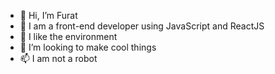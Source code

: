 - 👋 Hi, I’m Furat
- 👀 I am a front-end developer using JavaScript and ReactJS
- 🌱 I like the environment
- 💞️ I’m looking to make cool things
- 📫 I am not a robot

<!---
furappuccinos/furappuccinos is a ✨ special ✨ repository because its `README.md` (this file) appears on your GitHub profile.
You can click the Preview link to take a look at your changes.
--->
